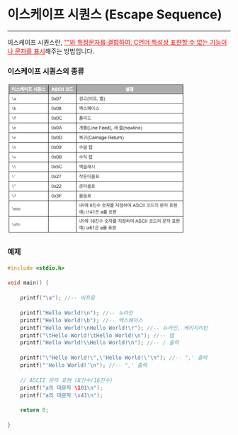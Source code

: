 # 이스케이프 시퀀스 (Escape Sequence)
---

이스케이프 시퀀스란, <u style="color:red;">"\"와 특정문자를 결합하여, C언어 특성상 표햔할 수 없는 기능이나 문자를 표시</u>해주는 방법입니다. 

### 이스케이프 시퀀스의 종류 

<img src="/images/lec02/02-02.png" width="80%" />


### 예제

```c
#include <stdio.h>

void main() {

	printf("\a"); //-- 비프음

	printf("Hello World!\n"); //-- 뉴라인 
	printf("Hello World!\b"); //-- 백스페이스 
	printf("Hello World!\nHello World!\r"); //-- 뉴라인, 케리지리턴
	printf("\tHello World!\tHello World!\n"); //-- 탭
	printf("Hello World!\\Hello World!\n"); //-- / 출력

	printf("\"Hello World!\",\'Hello World!\'\n"); //-- ",' 출력 
	printf("'Hello World!'\n"); //-- ",' 출력 

	// ASCII 문자 표현 (8진수/16진수)
	printf("a의 대문자 \101\n");
	printf("a의 대문자 \x41\n");

	return 0;

}
```

